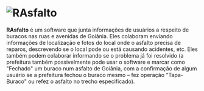![RAsfalto](https://rawgit.com/wiki/gustavosotnas/RAsfalto/Extras/Logo/RAsfalto_banner.svg)
===========
**RAsfalto** é um software que junta informações de usuários a respeito de buracos nas ruas e avenidas de Goiânia. 
Eles colaboram enviando informações de localização e fotos do local onde o asfalto precisa de reparos, descrevendo se o local pode ou está causando acidentes, etc. Eles também podem colaborar informando se o problema já foi resolvido (a prefeitura também possivelmente pode usar o software e marcar como "Fechado" um buraco num asfalto de Goiânia, com a confirmação de algum usuário se a prefeitura fechou o buraco mesmo – fez operação "Tapa-Buraco" ou refez o asfalto no trecho especificado).

